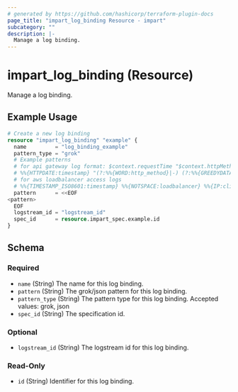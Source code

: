 ```yaml
---
# generated by https://github.com/hashicorp/terraform-plugin-docs
page_title: "impart_log_binding Resource - impart"
subcategory: ""
description: |-
  Manage a log binding.
---
```


# impart_log_binding (Resource)

Manage a log binding.

## Example Usage

```terraform
# Create a new log binding
resource "impart_log_binding" "example" {
  name         = "log_binding_example"
  pattern_type = "grok"
  # Example patterns
  # for api gateway log format: $context.requestTime "$context.httpMethod $context.path $context.protocol" $context.status $context.identity.sourceIp $context.requestId
  # %%{HTTPDATE:timestamp} "(?:%%{WORD:http_method}|-) (?:%%{GREEDYDATA:request}|-) (?:HTTP/%%{NUMBER:httpversion}|-( )?)" (?:%%{NUMBER:response_code}|-)
  # for aws loadbalancer access logs
  # %%{TIMESTAMP_ISO8601:timestamp} %%{NOTSPACE:loadbalancer} %%{IP:client_ip}:%{NUMBER:client_port} (?:%{IP:backend_ip}:%{NUMBER:backend_port}|-) %%{NUMBER:request_processing_time} %%{NUMBER:backend_processing_time} %%{NUMBER:response_processing_time} (?:%{NUMBER:response_code}|-) (?:%{NUMBER:backend_status_code}|-) %%{NUMBER:received_bytes} %%{NUMBER:sent_bytes} "(?:%{WORD:http_method}|-) (?:%{GREEDYDATA:request}|-) (?:HTTP/%{NUMBER:http_version}|-( )?)" "%{DATA:user_agent}"( %%{NOTSPACE:ssl_cipher} %%{NOTSPACE:ssl_protocol})?
  pattern      = <<EOF
<pattern>
  EOF
  logstream_id = "logstream_id"
  spec_id      = resource.impart_spec.example.id
}
```

<!-- schema generated by tfplugindocs -->
## Schema

### Required

- `name` (String) The name for this log binding.
- `pattern` (String) The grok/json pattern for this log binding.
- `pattern_type` (String) The pattern type for this log binding. Accepted values: grok, json
- `spec_id` (String) The specification id.

### Optional

- `logstream_id` (String) The logstream id for this log binding.

### Read-Only

- `id` (String) Identifier for this log binding.
